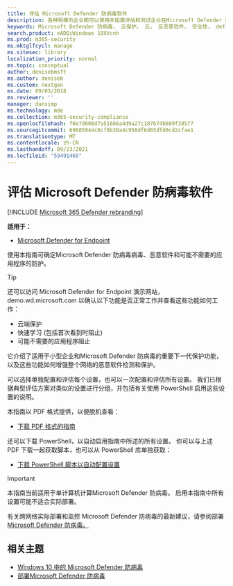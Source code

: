 ```yaml
---
title: 评估 Microsoft Defender 防病毒软件
description: 各种规模的企业都可以使用本指南评估和测试企业在Microsoft Defender 防病毒所提供的Windows 10。
keywords: Microsoft Defender 防病毒， 云保护， 云， 反恶意软件， 安全性， defender， 评估， 测试， 保护， 比较， 实时保护
search.product: eADQiWindows 10XVcnh
ms.prod: m365-security
ms.mktglfcycl: manage
ms.sitesec: library
localization_priority: normal
ms.topic: conceptual
author: denisebmsft
ms.author: deniseb
ms.custom: nextgen
ms.date: 09/03/2018
ms.reviewer: ''
manager: dansimp
ms.technology: mde
ms.collection: m365-security-compliance
ms.openlocfilehash: f0e7d008d7a51666a4d9a27c187b74b609f38577
ms.sourcegitcommit: 6968594dc8cf8b30a4c958df6d65dfd0cd2cfae1
ms.translationtype: MT
ms.contentlocale: zh-CN
ms.lasthandoff: 09/23/2021
ms.locfileid: "59491465"
---
```

# <a name="evaluate-microsoft-defender-antivirus"></a>评估 Microsoft Defender 防病毒软件

[!INCLUDE [Microsoft 365 Defender rebranding](../../includes/microsoft-defender.md)]


**适用于：**

- [Microsoft Defender for Endpoint](/microsoft-365/security/defender-endpoint/)

使用本指南可确定Microsoft Defender 防病毒病毒、恶意软件和可能不需要的应用程序的防护。

> [!TIP]
>还可以访问 Microsoft Defender for Endpoint 演示[](https://demo.wd.microsoft.com?ocid=cx-wddocs-testground)网站，demo.wd.microsoft.com 以确认以下功能是否正常工作并查看这些功能如何工作：
>
> - 云端保护
> - 快速学习 (包括首次看到时阻止) 
> - 可能不需要的应用程序阻止

它介绍了适用于小型企业和Microsoft Defender 防病毒的重要下一代保护功能，以及这些功能如何增强整个网络的恶意软件检测和保护。

可以选择单独配置和评估每个设置，也可以一次配置和评估所有设置。 我们已根据典型评估方案对类似的设置进行分组，并包括有关使用 PowerShell 启用这些设置的说明。

本指南以 PDF 格式提供，以便脱机查看：

- [下载 PDF 格式的指南](https://www.microsoft.com/download/details.aspx?id=54795)

还可以下载 PowerShell，以自动启用指南中所述的所有设置。 你可以与上述 PDF 下载一起获取脚本，也可以从 PowerShell 库单独获取：

- [下载 PowerShell 脚本以自动配置设置](https://www.powershellgallery.com/packages/WindowsDefender_InternalEvaluationSettings)

> [!IMPORTANT]
> 本指南当前适用于单计算机计算Microsoft Defender 防病毒。 启用本指南中所有设置可能不适合实际部署。
>
> 有关跨网络实际部署和监控 Microsoft Defender 防病毒的最新建议，请参阅部署[Microsoft Defender 防病毒。](deploy-manage-report-microsoft-defender-antivirus.md)

## <a name="related-topics"></a>相关主题

- [Windows 10 中的 Microsoft Defender 防病毒](microsoft-defender-antivirus-in-windows-10.md)
- [部署Microsoft Defender 防病毒](deploy-manage-report-microsoft-defender-antivirus.md)